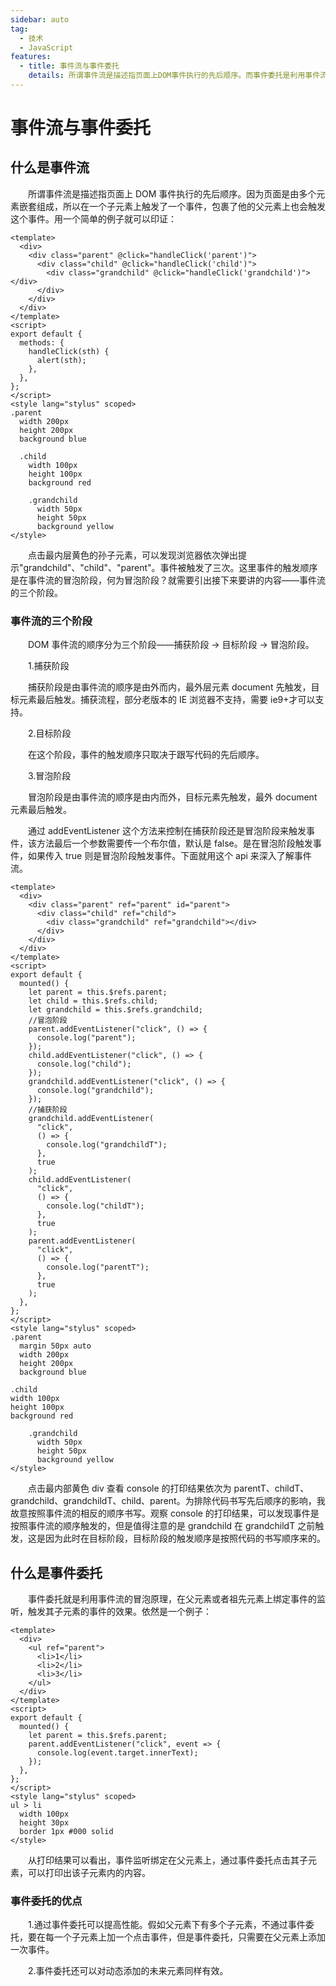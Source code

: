 ```yaml
---
sidebar: auto
tag:
  - 技术
  - JavaScript
features:
  - title: 事件流与事件委托
    details: 所谓事件流是描述指页面上DOM事件执行的先后顺序。而事件委托是利用事件流的冒泡，在父元素上监听子元素事件触发的一种优化处理方式。
---
```


# 事件流与事件委托

## 什么是事件流

&emsp;&emsp;所谓事件流是描述指页面上 DOM 事件执行的先后顺序。因为页面是由多个元素嵌套组成，所以在一个子元素上触发了一个事件，包裹了他的父元素上也会触发这个事件。用一个简单的例子就可以印证：

```vue
<template>
  <div>
    <div class="parent" @click="handleClick('parent')">
      <div class="child" @click="handleClick('child')">
        <div class="grandchild" @click="handleClick('grandchild')"></div>
      </div>
    </div>
  </div>
</template>
<script>
export default {
  methods: {
    handleClick(sth) {
      alert(sth);
    },
  },
};
</script>
<style lang="stylus" scoped>
.parent
  width 200px
  height 200px
  background blue

  .child
    width 100px
    height 100px
    background red

    .grandchild
      width 50px
      height 50px
      background yellow
</style>
```

<eventFlowEg1/>

&emsp;&emsp;点击最内层黄色的孙子元素，可以发现浏览器依次弹出提示"grandchild"、"child"、"parent"。事件被触发了三次。这里事件的触发顺序是在事件流的冒泡阶段，何为冒泡阶段？就需要引出接下来要讲的内容——事件流的三个阶段。

### 事件流的三个阶段

&emsp;&emsp;DOM 事件流的顺序分为三个阶段——捕获阶段 → 目标阶段 → 冒泡阶段。

&emsp;&emsp;1.捕获阶段

&emsp;&emsp;捕获阶段是由事件流的顺序是由外而内，最外层元素 document 先触发，目标元素最后触发。捕获流程，部分老版本的 IE 浏览器不支持，需要 ie9+才可以支持。

&emsp;&emsp;2.目标阶段

&emsp;&emsp;在这个阶段，事件的触发顺序只取决于跟写代码的先后顺序。

&emsp;&emsp;3.冒泡阶段

&emsp;&emsp;冒泡阶段是由事件流的顺序是由内而外，目标元素先触发，最外 document 元素最后触发。

&emsp;&emsp;通过 addEventListener 这个方法来控制在捕获阶段还是冒泡阶段来触发事件，该方法最后一个参数需要传一个布尔值，默认是 false。是在冒泡阶段触发事件，如果传入 true 则是冒泡阶段触发事件。下面就用这个 api 来深入了解事件流。

```vue
<template>
  <div>
    <div class="parent" ref="parent" id="parent">
      <div class="child" ref="child">
        <div class="grandchild" ref="grandchild"></div>
      </div>
    </div>
  </div>
</template>
<script>
export default {
  mounted() {
    let parent = this.$refs.parent;
    let child = this.$refs.child;
    let grandchild = this.$refs.grandchild;
    //冒泡阶段
    parent.addEventListener("click", () => {
      console.log("parent");
    });
    child.addEventListener("click", () => {
      console.log("child");
    });
    grandchild.addEventListener("click", () => {
      console.log("grandchild");
    });
    //捕获阶段
    grandchild.addEventListener(
      "click",
      () => {
        console.log("grandchildT");
      },
      true
    );
    child.addEventListener(
      "click",
      () => {
        console.log("childT");
      },
      true
    );
    parent.addEventListener(
      "click",
      () => {
        console.log("parentT");
      },
      true
    );
  },
};
</script>
<style lang="stylus" scoped>
.parent
  margin 50px auto
  width 200px
  height 200px
  background blue

.child
width 100px
height 100px
background red

    .grandchild
      width 50px
      height 50px
      background yellow
</style>
```

<eventFlowEg2/>

&emsp;&emsp;点击最内部黄色 div 查看 console 的打印结果依次为 parentT、childT、grandchild、grandchildT、child、parent。为排除代码书写先后顺序的影响，我故意按照事件流的相反的顺序书写。观察 console 的打印结果，可以发现事件是按照事件流的顺序触发的，但是值得注意的是 grandchild 在 grandchildT 之前触发，这是因为此时在目标阶段，目标阶段的触发顺序是按照代码的书写顺序来的。

## 什么是事件委托

&emsp;&emsp;事件委托就是利用事件流的冒泡原理，在父元素或者祖先元素上绑定事件的监听，触发其子元素的事件的效果。依然是一个例子：

```vue
<template>
  <div>
    <ul ref="parent">
      <li>1</li>
      <li>2</li>
      <li>3</li>
    </ul>
  </div>
</template>
<script>
export default {
  mounted() {
    let parent = this.$refs.parent;
    parent.addEventListener("click", event => {
      console.log(event.target.innerText);
    });
  },
};
</script>
<style lang="stylus" scoped>
ul > li
  width 100px
  height 30px
  border 1px #000 solid
</style>
```

<eventFlowEg3/>

&emsp;&emsp;从打印结果可以看出，事件监听绑定在父元素上，通过事件委托点击其子元素，可以打印出该子元素内的内容。

### 事件委托的优点

&emsp;&emsp;1.通过事件委托可以提高性能。假如父元素下有多个子元素，不通过事件委托，要在每一个子元素上加一个点击事件，但是事件委托，只需要在父元素上添加一次事件。

&emsp;&emsp;2.事件委托还可以对动态添加的未来元素同样有效。
